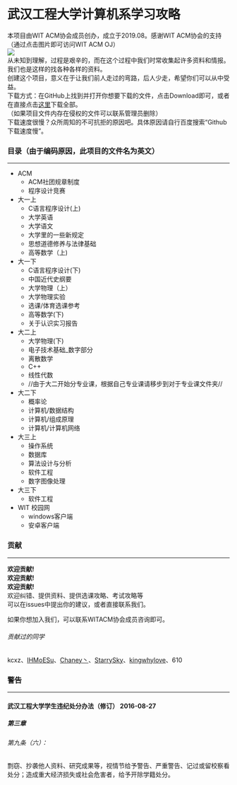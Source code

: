 # 武汉工程大学计算机系学习攻略

本项目由WIT ACM协会成员创办，成立于2019.08。感谢WIT ACM协会的支持（通过点击图片即可访问WIT ACM OJ）    
[![](https://github.com/IvyHole/WITCL/blob/master/img/WITACM.png)](http://witacm.com/ "WIT ACM logo2")    
从未知到理解，过程是艰辛的，而在这个过程中我们时常收集起许多资料和情报。    
我们也是这样的找各种各样的资料。    
创建这个项目，意义在于让我们前人走过的弯路，后人少走，希望你们可以从中受益。    
下载方式：在GitHub上找到并打开你想要下载的文件，点击Download即可，或者在直接点击[这里](https://codeload.github.com/IvyHole/WITCL/zip/master )下载全部。  
（如果项目文件内存在侵权的文件可以联系管理员删除）  
下载速度很慢？众所周知的不可抗拒的原因吧。具体原因请自行百度搜索“Github下载速度慢”。

### 目录（由于编码原因，此项目的文件名为英文）
***
+ ACM
    + ACM社团规章制度
    + 程序设计竞赛
+ 大一上  
    + C语言程序设计(上)
    + 大学英语
    + 大学语文
    + 大学里的一些新规定
    + 思想道德修养与法律基础
    + 高等数学（上)
+ 大一下  
    + C语言程序设计(下)
    + 中国近代史纲要    
    + 大学物理（上）  
    + 大学物理实验
    + 选课/体育选课参考
    + 高等数学(下)
    + 关于认识实习报告
+ 大二上
    + 大学物理(下)
    + 电子技术基础_数字部分
    + 离散数学
    + C++
    + 线性代数
    + //由于大二开始分专业课，根据自己专业课请移步到对于专业课文件夹//
+ 大二下
    + 概率论
    + 计算机/数据结构
    + 计算机/组成原理
    + 计算机/计算机网络
+ 大三上
    + 操作系统
    + 数据库
    + 算法设计与分析
    + 软件工程
    + 数字图像处理
+ 大三下
    + 软件工程
+ WIT 校园网
    + windows客户端
    + 安卓客户端


### 贡献
***
****欢迎贡献!****  
****欢迎贡献!****  
****欢迎贡献!****  
欢迎纠错、提供资料、提供选课攻略、考试攻略等    
可以在issues中提出你的建议，或者直接联系我们。    

如果你想加入我们，可以联系WITACM协会成员咨询即可。    

###### 贡献过的同学
kcxz、[IHMoESu](https://github.com/IvyHole "IvyHole")、[Chaney丶](https://www.witchen.cn "Chaney丶")、[StarrySky](https://starrysky1024.com/ "StarrySky")、[kingwhylove](https://gitee.com/kingwhylove)、610
### 警告
***
#### 武汉工程大学学生违纪处分办法（修订）    2016-08-27
##### 第三章 
###### 第九条（六）：  
 剽窃、抄袭他人资料、研究成果等，视情节给予警告、严重警告、记过或留校察看处分；造成重大经济损失或社会危害者，给予开除学籍处分。
